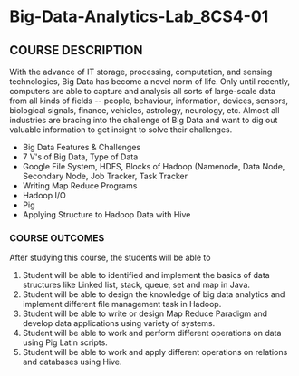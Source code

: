 # Big-Data-Analytics-Lab_8CS4-01

## COURSE DESCRIPTION

With the advance of IT storage, processing, computation, and sensing technologies, Big Data has become a novel norm of life. Only until recently, computers are able to capture and analysis all sorts of large-scale data from all kinds of fields -- people, behaviour, information, devices, sensors, biological signals, finance, vehicles, astrology, neurology, etc. Almost all industries are bracing into the challenge of Big Data and want to dig out valuable information to get insight to solve their challenges.

- Big Data Features & Challenges 
- 7 V's of Big Data, Type of Data 
- Google File System, HDFS, Blocks of Hadoop (Namenode, Data Node, Secondary Node, Job Tracker, Task Tracker 
- Writing Map Reduce Programs
- Hadoop I/O
- Pig
- Applying Structure to Hadoop Data with Hive

### COURSE OUTCOMES

After studying this course, the students will be able to

1. Student will be able to identified and implement the basics of data structures like Linked list, stack, queue, set and map in Java.
2. Student will be able to design the knowledge of big data analytics and implement different file management task in Hadoop.
3. Student will be able to write or design Map Reduce Paradigm and develop data applications using variety of systems.
4. Student will be able to work and perform different operations on data using Pig Latin scripts.
5. Student will be able to work and apply different operations on relations and databases using Hive.
